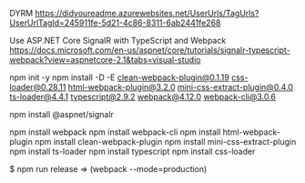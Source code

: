 DYRM
https://didyoureadme.azurewebsites.net/UserUrls/TagUrls?UserUrlTagId=245911fe-5d21-4c86-8311-6ab2441fe268  

Use ASP.NET Core SignalR with TypeScript and Webpack
https://docs.microsoft.com/en-us/aspnet/core/tutorials/signalr-typescript-webpack?view=aspnetcore-2.1&tabs=visual-studio

npm init -y
npm install -D -E clean-webpack-plugin@0.1.19 css-loader@0.28.11 html-webpack-plugin@3.2.0 mini-css-extract-plugin@0.4.0 ts-loader@4.4.1 typescript@2.9.2 webpack@4.12.0 webpack-cli@3.0.6

npm install @aspnet/signalr

npm install webpack
npm install webpack-cli
npm install html-webpack-plugin
npm install clean-webpack-plugin
npm install mini-css-extract-plugin
npm install ts-loader
npm install typescript
npm install css-loader

$ npm run release => (webpack --mode=production)
